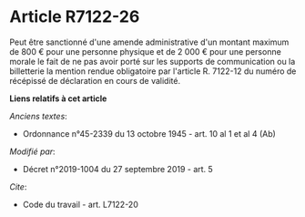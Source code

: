 # Article R7122-26

Peut être sanctionné d'une amende administrative d'un montant maximum de 800 € pour une personne physique et de 2 000 € pour
une personne morale le fait de ne pas avoir porté sur les supports de communication ou la billetterie la mention rendue
obligatoire par l'article R. 7122-12 du numéro de récépissé de déclaration en cours de validité.

**Liens relatifs à cet article**

_Anciens textes_:

  - Ordonnance n°45-2339 du 13 octobre 1945 - art. 10 al 1 et al 4 (Ab)

_Modifié par_:

  - Décret n°2019-1004 du 27 septembre 2019 - art. 5

_Cite_:

  - Code du travail - art. L7122-20

